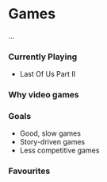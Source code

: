 # Games

...



### Currently Playing

* Last Of Us Part II

### Why video games



### Goals

* Good, slow games
* Story-driven games
* Less competitive games

### Favourites

